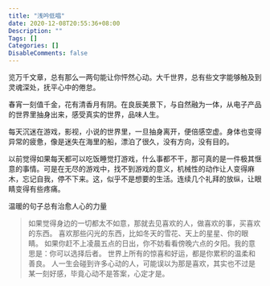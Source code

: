 ```yaml
---
title: "浅吟低唱"
date: 2020-12-08T20:55:36+08:00
Description: ""
Tags: []
Categories: []
DisableComments: false
---
```

览万千文章，总有那么一两句能让你怦然心动。大千世界，总有些文字能够触及到灵魂深处，抚平心中的倦怠。   

春宵一刻值千金，花有清香月有阴。在良辰美景下，与自然融为一体，从电子产品的世界里抽身出来，感受真实的世界，品味人生。  

每天沉迷在游戏，影视，小说的世界里，一旦抽身离开，便倍感空虚。身体也变得异常的疲惫，像是迷失在海里的船，漂泊了很久，没有方向，没有目的。  

以前觉得如果每天都可以吃饭睡觉打游戏，什么事都不干，那可真的是一件极其惬意的事情。可是在无尽的游戏中，找不到游戏的意义，机械性的动作让人变得麻木，忘记自我，停不下来。这，似乎不是想要的生活。连续几个礼拜的放纵，让眼睛变得有些疼痛。

温暖的句子总有治愈人心的力量

> 如果觉得身边的一切都太不如意，那就去见喜欢的人，做喜欢的事，买喜欢的东西。
> 喜欢那些闪光的东西，比如冬天的雪花、天上的星星、你的眼睛。
> 如果你赶不上凌晨五点的日出，你不妨看看傍晚六点的タ阳。我的意思是：你可以选择后者。
> 世界上所有的惊喜和好运，都是你累积的温柔和善良。
> 人一生会碰到许多心动的人，可能误以为那是喜欢，其实也不过是某一刻好感，毕竟心动不是答案，心定才是。



